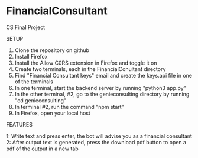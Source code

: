# FinancialConsultant
CS Final Project

SETUP

1. Clone the repository on github
2. Install Firefox
3. Install the Allow C0RS extension in Firefox and toggle it on
4. Create two terminals, each in the FinancialConultant directory
5. Find "Financial Consultant keys" email and create the keys.api file in one of the terminals
6. In one terminal, start the backend server by running "python3 app.py"
7. In the other terminal, #2, go to the genieconsulting directory by running "cd genieconsulting"
8. In terminal #2, run the command "npm start"
9. In Firefox, open your local host


FEATURES

1: Write text and press enter, the bot will advise you as a financial consultant
2: After output text is generated, press the download pdf button to open a pdf of the output in a new tab
